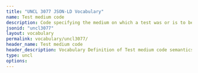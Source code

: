 ```yaml
---
title: "UNCL 3077 JSON-LD Vocabulary"
name: Test medium code
description: Code specifying the medium on which a test was or is to be applied.
jsonid: "uncl3077"
layout: vocabulary
permalink: vocabulary/uncl3077/
header_name: Test medium code
header_description: Vocabulary Definition of Test medium code semantics in HTML format. JSON-LD format is available at [uncl3077.jsonld](https://edi3.org/vocabulary/uncl3077.jsonld)
type: uncl
options:
---
```

